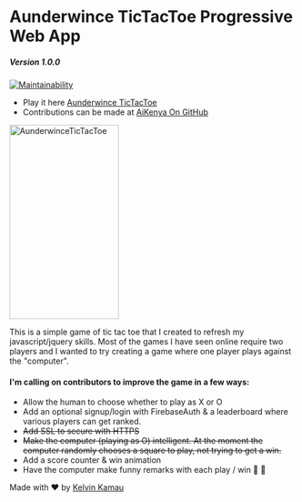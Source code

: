 # Aunderwince TicTacToe Progressive Web App
##### _Version 1.0.0_

[![Maintainability](https://api.codeclimate.com/v1/badges/9fab1b9689fb3d534758/maintainability)](https://codeclimate.com/github/kelvinkamau/AunderwinceTicTacToe/maintainability) 


* Play it here [Aunderwince TicTacToe](http://kelvinkamau.me/AunderwinceTicTacToe/)
* Contributions can be made at [AiKenya On GitHub](https://github.com/AiKenya/AunderwinceTicTacToe)

<a href="https://github.com/kelvinkamau/AunderwinceTicTacToe/blob/master/IMG-20171204-WA0019.jpg"><img alt="AunderwinceTicTacToe" src="https://github.com/kelvinkamau/AunderwinceTicTacToe/blob/master/IMG-20171204-WA0019.jpg" width="192" height="341"/></a>

This is a simple game of tic tac toe that I created to refresh my javascript/jquery skills.
Most of the games I have seen online require two players and I wanted to try creating a game where one player plays against the "computer".

#### I'm calling on contributors to improve the game in a few ways:

* Allow the human to choose whether to play as X or O
* Add an optional signup/login with FirebaseAuth & a leaderboard where various players can get ranked.
* <s>Add SSL to secure with HTTPS</s>
* <s>Make the computer (playing as O) intelligent. At the moment the computer randomly chooses a square to play, not trying to get a win.</s>
* Add a score counter & win animation
* Have the computer make funny remarks with each play / win 🌲 🍹

Made with ❤️ by [Kelvin Kamau](https://www.kelvinkamau.app)


